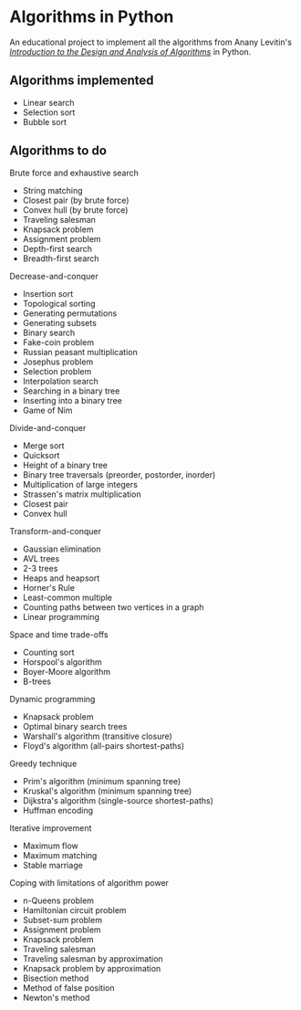 # Algorithms in Python
An educational project to implement all the algorithms from Anany Levitin's *[Introduction to the Design and Analysis of Algorithms](https://www.amazon.com/Introduction-Design-Analysis-Algorithms-3rd/dp/0132316811)* in Python.

## Algorithms implemented
- Linear search
- Selection sort
- Bubble sort

## Algorithms to do
Brute force and exhaustive search
- String matching
- Closest pair (by brute force)
- Convex hull (by brute force)
- Traveling salesman
- Knapsack problem
- Assignment problem
- Depth-first search
- Breadth-first search

Decrease-and-conquer
- Insertion sort
- Topological sorting
- Generating permutations
- Generating subsets
- Binary search
- Fake-coin problem
- Russian peasant multiplication
- Josephus problem
- Selection problem
- Interpolation search
- Searching in a binary tree
- Inserting into a binary tree
- Game of Nim

Divide-and-conquer
- Merge sort
- Quicksort
- Height of a binary tree
- Binary tree traversals (preorder, postorder, inorder)
- Multiplication of large integers
- Strassen's matrix multiplication
- Closest pair
- Convex hull

Transform-and-conquer
- Gaussian elimination
- AVL trees
- 2-3 trees
- Heaps and heapsort
- Horner's Rule
- Least-common multiple
- Counting paths between two vertices in a graph
- Linear programming

Space and time trade-offs
- Counting sort
- Horspool's algorithm
- Boyer-Moore algorithm
- B-trees

Dynamic programming
- Knapsack problem
- Optimal binary search trees
- Warshall's algorithm (transitive closure)
- Floyd's algorithm (all-pairs shortest-paths)

Greedy technique
- Prim's algorithm (minimum spanning tree)
- Kruskal's algorithm (minimum spanning tree)
- Dijkstra's algorithm (single-source shortest-paths)
- Huffman encoding

Iterative improvement
- Maximum flow
- Maximum matching
- Stable marriage

Coping with limitations of algorithm power
- n-Queens problem
- Hamiltonian circuit problem
- Subset-sum problem
- Assignment problem
- Knapsack problem
- Traveling salesman
- Traveling salesman by approximation
- Knapsack problem by approximation
- Bisection method
- Method of false position
- Newton's method
